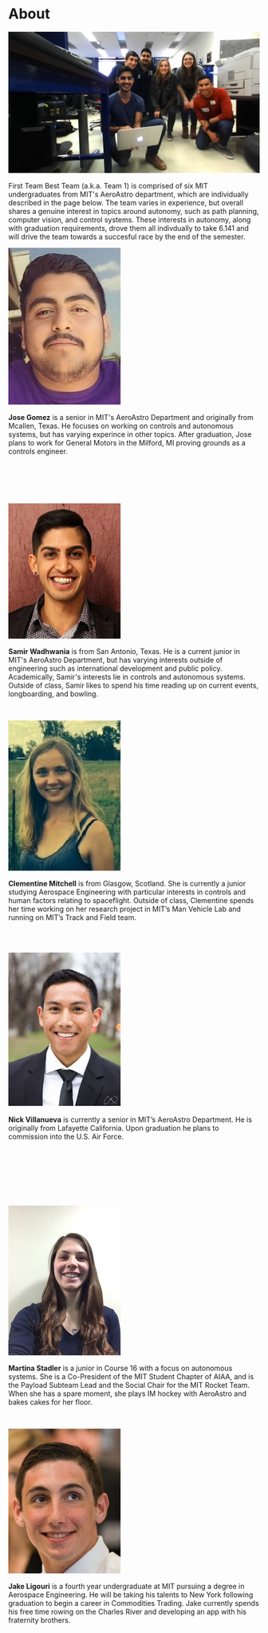 # About

<span class="image main">![](assets/images/about/team_pic.jpg)</span>

First Team Best Team (a.k.a. Team 1) is comprised of six MIT undergraduates from MIT's AeroAstro department, which are individually described in the page below. The team varies in experience, but overall shares a genuine interest in topics around autonomy, such as path planning, computer vision, and control systems. These interests in autonomy, along with graduation requirements, drove them all indivdually to take 6.141 and will drive the team towards a succesful race by the end of the semester.

<span class="image left about">![](assets/images/about/Gomez.jpg)</span>

**Jose Gomez** is a senior in MIT's AeroAstro Department and originally from Mcallen, Texas. He focuses on working on controls and autonomous systems, but has varying experince in other topics. After graduation, Jose plans to work for General Motors in the Milford, MI proving grounds as a controls engineer.

<br>
<br>
<br>
<br>

<span class="image right about">![](assets/images/about/Wadhwania.jpg)</span>

**Samir Wadhwania** is from San Antonio, Texas. He is a current junior in MIT's AeroAstro Department, but has varying interests outside of engineering such as international development and public policy. Academically, Samir's interests lie in controls and autonomous systems. Outside of class, Samir likes to spend his time reading up on current events, longboarding, and bowling.

<br>

<span class="image left about">![](assets/images/about/Clementine.jpg)</span>

**Clementine Mitchell** is from Glasgow, Scotland. She is currently a junior studying Aerospace Engineering with particular interests in controls and human factors relating to spaceflight. Outside of class, Clementine spends her time working on her research project in MIT’s Man Vehicle Lab and running on MIT’s Track and Field team.

<br>
<br>

<span class="image right about">![](assets/images/about/Nick.JPG)</span>

**Nick Villanueva** is currently a senior in MIT’s AeroAstro Department. He is originally from Lafayette California. Upon graduation he plans to commission into the U.S. Air Force.

<br>
<br>
<br>
<br>
<br>
<br>

<span class="image left about">![](assets/images/about/Martina.JPG)</span>

**Martina Stadler** is a junior in Course 16 with a focus on autonomous systems. She is a Co-President of the MIT Student Chapter of AIAA, and is the Payload Subteam Lead and the Social Chair for the MIT Rocket Team. When she has a spare moment, she plays IM hockey with AeroAstro and bakes cakes for her floor.

<br>

<span class="image right about">![](assets/images/about/Jake.png)</span>

**Jake Ligouri** is a fourth year undergraduate at MIT pursuing a degree in Aerospace Engineering. He will be taking his talents to New York following graduation to begin a career in Commodities Trading. Jake currently spends his free time rowing on the Charles River and developing an app with his fraternity brothers.
